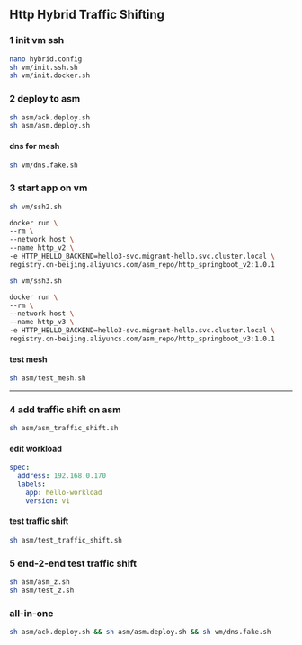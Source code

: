 ## Http Hybrid Traffic Shifting

### 1 init vm ssh
```sh
nano hybrid.config
sh vm/init.ssh.sh
sh vm/init.docker.sh
```

### 2 deploy to asm
```sh
sh asm/ack.deploy.sh
sh asm/asm.deploy.sh
```

#### dns for mesh
```sh
sh vm/dns.fake.sh
```


### 3 start app on vm
```sh
sh vm/ssh2.sh

docker run \
--rm \
--network host \
--name http_v2 \
-e HTTP_HELLO_BACKEND=hello3-svc.migrant-hello.svc.cluster.local \
registry.cn-beijing.aliyuncs.com/asm_repo/http_springboot_v2:1.0.1
```

```sh
sh vm/ssh3.sh

docker run \
--rm \
--network host \
--name http_v3 \
-e HTTP_HELLO_BACKEND=hello3-svc.migrant-hello.svc.cluster.local \
registry.cn-beijing.aliyuncs.com/asm_repo/http_springboot_v3:1.0.1
```

#### test mesh
```sh
sh asm/test_mesh.sh
```

------

### 4 add traffic shift on asm
```sh
sh asm/asm_traffic_shift.sh
```

#### edit workload
```yaml
spec:
  address: 192.168.0.170
  labels:
    app: hello-workload
    version: v1
```

#### test traffic shift
```sh
sh asm/test_traffic_shift.sh
```

### 5 end-2-end test traffic shift
```sh
sh asm/asm_z.sh
sh asm/test_z.sh
```

### all-in-one
```sh
sh asm/ack.deploy.sh && sh asm/asm.deploy.sh && sh vm/dns.fake.sh
```
